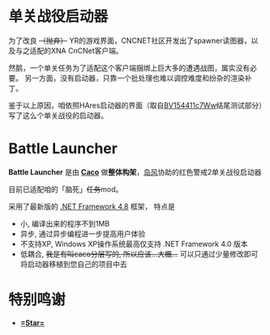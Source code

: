 # 单关战役启动器

为了改良 ~~（抛弃）~~ YR的游戏界面，CNCNET社区开发出了spawner读图器，以及与之适配的XNA CnCNet客户端。

然鹅，一个单关任务为了适配这个客户端捆绑上巨大多的遭遇战图，属实没有必要。
另一方面，没有启动器，只靠一个批处理也难以调控难度和纷杂的渲染补丁。

鉴于以上原因，咱依照HAres启动器的界面（取自[BV154411c7Ww](https://b23.tv/BV154411c7Ww)结尾测试部分）写了这么个单关战役的启动器。


# Battle Launcher
**Battle Launcher** 是由 [**Caco**](https://github.com/CaconCaco) 做**整体构架**，[岛风](https://github.com/frg2089)协助的红色警戒2单关战役启动器

目前已适配咱的「脑死」<del>任务</del>mod。

采用了最新版的 [.NET Framework 4.8](https://dotnet.microsoft.com/download/dotnet-framework/net48) 框架，
特点是
- 小, 编译出来的程序不到1MB
- 异步, 通过异步编程进一步提高用户体验
- 不支持XP, Windows XP操作系统最高仅支持 .NET Framework 4.0 版本
- 低耦合, ~~我是有叫caco分层写的, 所以应该...大概...~~ 可以只通过少量修改即可将启动器移植到您自己的项目中去

# 特别鸣谢
- [**=Star=**](https://space.bilibili.com/4920382)
